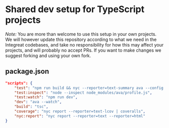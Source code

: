 # Shared dev setup for TypeScript projects

_Note:_ You are more than welcome to use this setup in your own projects. We
will however update this repository according to what we need in the
Integreat codebases, and take no responsibility for how this may affect your
projects, and will probably no accept PRs. If you want to make changes we
suggest forking and using your own fork.

## package.json

```json
"scripts": {
    "test": "npm run build && nyc --reporter=text-summary ava --config ./ava-dist.config.js",
    "test:inspect": "node --inspect node_modules/ava/profile.js",
    "test:watch": "npm run dev",
    "dev": "ava --watch",
    "build": "tsc",
    "coverage": "nyc report --reporter=text-lcov | coveralls",
    "nyc:report": "nyc report --reporter=text --reporter=html"
}
```
